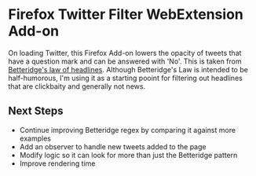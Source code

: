 # Firefox Twitter Filter WebExtension Add-on 

On loading Twitter, this Firefox Add-on lowers the opacity of tweets that have a question mark and can be answered with 'No'. This is taken from [Betteridge's law of headlines](https://en.wikipedia.org/wiki/Betteridge's_law_of_headlines). Although Betteridge's Law is intended to be half-humorous, I'm using it as a starting pooint for filtering out headlines that are clickbaity and generally not news.

## Next Steps

* Continue improving Betteridge regex by comparing it against more examples
* Add an observer to handle new tweets added to the page
* Modify logic so it can look for more than just the Betteridge pattern
* Improve rendering time